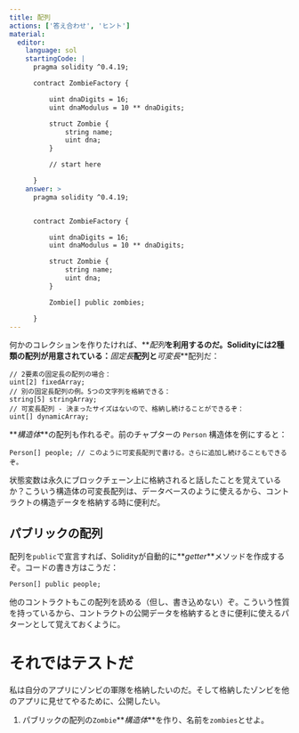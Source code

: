 ```yaml
---
title: 配列
actions: ['答え合わせ', 'ヒント']
material:
  editor:
    language: sol
    startingCode: |
      pragma solidity ^0.4.19;

      contract ZombieFactory {

          uint dnaDigits = 16;
          uint dnaModulus = 10 ** dnaDigits;

          struct Zombie {
              string name;
              uint dna;
          }

          // start here

      }
    answer: >
      pragma solidity ^0.4.19;


      contract ZombieFactory {

          uint dnaDigits = 16;
          uint dnaModulus = 10 ** dnaDigits;

          struct Zombie {
              string name;
              uint dna;
          }

          Zombie[] public zombies;

      }
---
```


何かのコレクションを作りたければ、**_配列_**を利用するのだ。Solidityには2種類の配列が用意されている：**_固定長_**配列と**_可変長_**配列だ：

```
// 2要素の固定長の配列の場合：
uint[2] fixedArray;
// 別の固定長配列の例。5つの文字列を格納できる：
string[5] stringArray;
// 可変長配列 - 決まったサイズはないので、格納し続けることができるぞ：
uint[] dynamicArray;
```

**_構造体_**の配列も作れるぞ。前のチャプターの `Person` 構造体を例にすると：

```
Person[] people; // このように可変長配列で書ける。さらに追加し続けることもできるぞ。
```

状態変数は永久にブロックチェーン上に格納されると話したことを覚えているか？こういう構造体の可変長配列は、データベースのように使えるから、コントラクトの構造データを格納する時に便利だ。

## パブリックの配列

配列を`public`で宣言すれば、Solidityが自動的に**_getter_**メソッドを作成するぞ。コードの書き方はこうだ：

```
Person[] public people;
```

他のコントラクトもこの配列を読める（但し、書き込めない）ぞ。こういう性質を持っているから、コントラクトの公開データを格納するときに便利に使えるパターンとして覚えておくように。

# それではテストだ

私は自分のアプリにゾンビの軍隊を格納したいのだ。そして格納したゾンビを他のアプリに見せてやるために、公開したい。

1. パブリックの配列の`Zombie`**_構造体_**を作り、名前を`zombies`とせよ。
